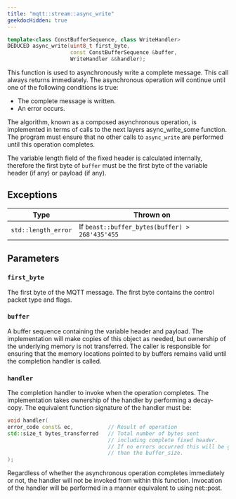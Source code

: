 ```yaml
---
title: "mqtt::stream::async_write"
geekdocHidden: true
---
```


```cpp
template<class ConstBufferSequence, class WriteHandler>
DEDUCED async_write(uint8_t first_byte,
                    const ConstBufferSequence &buffer,
                    WriteHandler &&handler);
```

This function is used to asynchronously write a complete message.
This call always returns immediately. The asynchronous operation
will continue until one of the following conditions is true:

* The complete message is written.
* An error occurs.

The algorithm, known as a composed asynchronous operation,
is implemented in terms of calls to the next layers async_write_some
function. The program must ensure that no other calls to `async_write`
are performed until this operation completes.

The variable length field of the fixed header is calculated internally,
therefore the first byte of `buffer` must be the first byte of the variable header
(if any) or payload (if any).

## Exceptions

| Type                | Thrown on                                      |
|---------------------|------------------------------------------------|
| `std::length_error` | If `beast::buffer_bytes(buffer) > 268'435'455` |

## Parameters

### `first_byte`

The first byte of the MQTT message. The first byte contains the control packet type
and flags.

### `buffer`

A buffer sequence containing the variable header and payload.
The implementation will make copies of this object as needed,
but ownership of the underlying memory is not transferred.
The caller is responsible for ensuring that the memory locations pointed to
by buffers remains valid until the completion handler is called.

### `handler`

The completion handler to invoke when the operation completes.
The implementation takes ownership of the handler by performing a decay-copy.
The equivalent function signature of the handler must be:

```cpp
void handler(
error_code const& ec,           // Result of operation
std::size_t bytes_transferred   // Total number of bytes sent
                                // including complete fixed header.
                                // If no errors occurred this will be greater
                                // than the buffer_size.
);
```

Regardless of whether the asynchronous operation completes immediately or not,
the handler will not be invoked from within this function. Invocation of the
handler will be performed in a manner equivalent to using net::post. 

